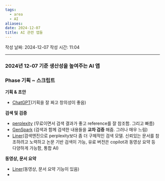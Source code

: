 ```yaml
---
tags:
  - area
  - AI
aliases: 
date: 2024-12-07
title: AI 관련 앱들
---
```


작성 날짜: 2024-12-07
작성 시간: 11:04

---

### 2024년 12-07 기준 생산성을 높여주는 AI 앱

### Phase 기획 ~ 스크립트

**기획 & 초안**
- [ChatGPT](https://chatgpt.com/)(기획을 잘 짜고 창의성이 좋음)

**검색 및 검증**
- [perplexity](https://www.perplexity.ai/) (무료이면서 검색 결과가 좋고 reference를 잘 참조함. 그리고 빠름)
- [GenSpark](https://www.genspark.ai/) (검색과 함께 검색한 내용들을 **교차 검증** 해줌. 그러나 매우 느림)
- [Liner](https://getliner.com/ko)(검색엔진으로 perplexity보다 좀 더 구체적인 검색 모델. 신뢰있는 문서를 참조하려고 노력하고 논문 기반 검색이 가능, 유료 버전은 copilot과 동영상 요약 등 다양하게 가능함, 통합 AI)

**동영상, 문서 요약**
- [Liner](https://getliner.com/ko)(동영상, 문서 요약 기능이 있음)
- 